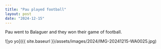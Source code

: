 ```yaml
---
title: "Pau played football"
layout: post
date: "2024-12-15"
---
```


Pau went to Balaguer and they won their game of football.

![yo yo]({{ site.baseurl }}/assets/images/2024/IMG-20241215-WA0025.jpg)
